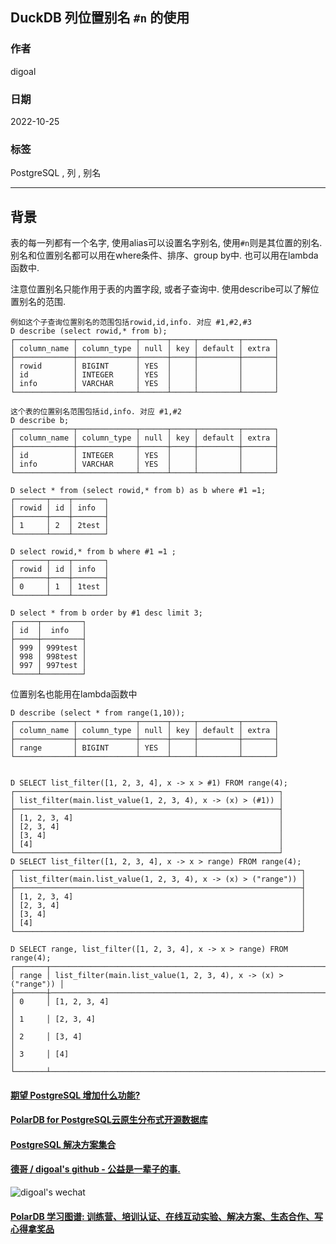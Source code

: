 ## DuckDB 列位置别名 `#n` 的使用   
                            
### 作者                            
digoal                            
                            
### 日期                            
2022-10-25                           
                            
### 标签                            
PostgreSQL , 列 , 别名    
                            
----                            
                            
## 背景               
表的每一列都有一个名字, 使用alias可以设置名字别名, 使用`#n`则是其位置的别名. 别名和位置别名都可以用在where条件、排序、group by中. 也可以用在lambda函数中.  
  
注意位置别名只能作用于表的内置字段, 或者子查询中. 使用describe可以了解位置别名的范围.  
  
```  
例如这个子查询位置别名的范围包括rowid,id,info. 对应 #1,#2,#3  
D describe (select rowid,* from b);   
┌─────────────┬─────────────┬──────┬─────┬─────────┬───────┐  
│ column_name │ column_type │ null │ key │ default │ extra │  
├─────────────┼─────────────┼──────┼─────┼─────────┼───────┤  
│ rowid       │ BIGINT      │ YES  │     │         │       │  
│ id          │ INTEGER     │ YES  │     │         │       │  
│ info        │ VARCHAR     │ YES  │     │         │       │  
└─────────────┴─────────────┴──────┴─────┴─────────┴───────┘  
  
这个表的位置别名范围包括id,info. 对应 #1,#2  
D describe b;  
┌─────────────┬─────────────┬──────┬─────┬─────────┬───────┐  
│ column_name │ column_type │ null │ key │ default │ extra │  
├─────────────┼─────────────┼──────┼─────┼─────────┼───────┤  
│ id          │ INTEGER     │ YES  │     │         │       │  
│ info        │ VARCHAR     │ YES  │     │         │       │  
└─────────────┴─────────────┴──────┴─────┴─────────┴───────┘  
```  
  
```  
D select * from (select rowid,* from b) as b where #1 =1;  
┌───────┬────┬───────┐  
│ rowid │ id │ info  │  
├───────┼────┼───────┤  
│ 1     │ 2  │ 2test │  
└───────┴────┴───────┘  

D select rowid,* from b where #1 =1 ;  
┌───────┬────┬───────┐  
│ rowid │ id │ info  │  
├───────┼────┼───────┤  
│ 0     │ 1  │ 1test │  
└───────┴────┴───────┘  

D select * from b order by #1 desc limit 3;  
┌─────┬─────────┐  
│ id  │  info   │  
├─────┼─────────┤  
│ 999 │ 999test │  
│ 998 │ 998test │  
│ 997 │ 997test │  
└─────┴─────────┘  
```  
  
位置别名也能用在lambda函数中  
  
```  
D describe (select * from range(1,10));   
┌─────────────┬─────────────┬──────┬─────┬─────────┬───────┐  
│ column_name │ column_type │ null │ key │ default │ extra │  
├─────────────┼─────────────┼──────┼─────┼─────────┼───────┤  
│ range       │ BIGINT      │ YES  │     │         │       │  
└─────────────┴─────────────┴──────┴─────┴─────────┴───────┘  
  
  
D SELECT list_filter([1, 2, 3, 4], x -> x > #1) FROM range(4);  
┌───────────────────────────────────────────────────────────┐  
│ list_filter(main.list_value(1, 2, 3, 4), x -> (x) > (#1)) │  
├───────────────────────────────────────────────────────────┤  
│ [1, 2, 3, 4]                                              │  
│ [2, 3, 4]                                                 │  
│ [3, 4]                                                    │  
│ [4]                                                       │  
└───────────────────────────────────────────────────────────┘  
D SELECT list_filter([1, 2, 3, 4], x -> x > range) FROM range(4);  
┌────────────────────────────────────────────────────────────────┐  
│ list_filter(main.list_value(1, 2, 3, 4), x -> (x) > ("range")) │  
├────────────────────────────────────────────────────────────────┤  
│ [1, 2, 3, 4]                                                   │  
│ [2, 3, 4]                                                      │  
│ [3, 4]                                                         │  
│ [4]                                                            │  
└────────────────────────────────────────────────────────────────┘  
  
D SELECT range, list_filter([1, 2, 3, 4], x -> x > range) FROM range(4);  
┌───────┬────────────────────────────────────────────────────────────────┐  
│ range │ list_filter(main.list_value(1, 2, 3, 4), x -> (x) > ("range")) │  
├───────┼────────────────────────────────────────────────────────────────┤  
│ 0     │ [1, 2, 3, 4]                                                   │  
│ 1     │ [2, 3, 4]                                                      │  
│ 2     │ [3, 4]                                                         │  
│ 3     │ [4]                                                            │  
└───────┴────────────────────────────────────────────────────────────────┘  
```  
  
  
#### [期望 PostgreSQL 增加什么功能?](https://github.com/digoal/blog/issues/76 "269ac3d1c492e938c0191101c7238216")
  
  
#### [PolarDB for PostgreSQL云原生分布式开源数据库](https://github.com/ApsaraDB/PolarDB-for-PostgreSQL "57258f76c37864c6e6d23383d05714ea")
  
  
#### [PostgreSQL 解决方案集合](https://yq.aliyun.com/topic/118 "40cff096e9ed7122c512b35d8561d9c8")
  
  
#### [德哥 / digoal's github - 公益是一辈子的事.](https://github.com/digoal/blog/blob/master/README.md "22709685feb7cab07d30f30387f0a9ae")
  
  
![digoal's wechat](../pic/digoal_weixin.jpg "f7ad92eeba24523fd47a6e1a0e691b59")
  
  
#### [PolarDB 学习图谱: 训练营、培训认证、在线互动实验、解决方案、生态合作、写心得拿奖品](https://www.aliyun.com/database/openpolardb/activity "8642f60e04ed0c814bf9cb9677976bd4")
  
